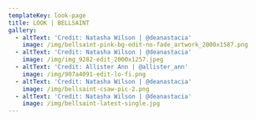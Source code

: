 ```yaml
---
templateKey: look-page
title: LOOK | BELLSAINT
gallery:
  - altText: 'Credit: Natasha Wilson | @deanastacia'
    image: /img/bellsaint-pink-bg-edit-no-fade_artwork_2000x1587.png
  - altText: 'Credit: Natasha Wilson | @deanastacia'
    image: /img/img_9282-edit_2000x1257.jpeg
  - altText: 'Credit: Allister Ann | @allister_ann'
    image: /img/907a4091-edit-lo-fi.png
  - altText: 'Credit: Natasha Wilson | @deanastacia'
    image: /img/bellsaint-csaw-pic-2.png
  - altText: 'Credit: Natasha Wilson | @deanastacia'
    image: /img/bellsaint-latest-single.jpg
---
```


